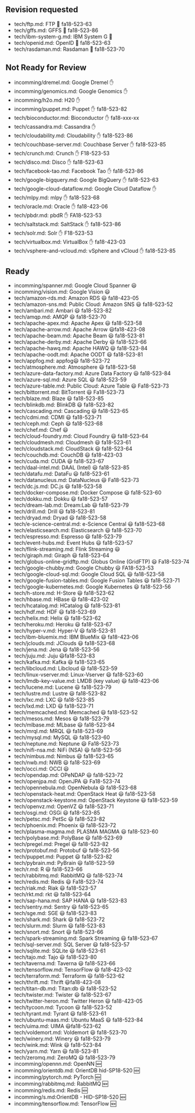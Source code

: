 
## Revision requested


* tech/ftp.md: FTP :wave: fa18-523-63
* tech/gffs.md: GFFS :wave: fa18-523-86
* tech/ibm-system-g.md: IBM System G :wave:
* tech/openid.md: OpenID :wave: fa18-523-63
* tech/rasdaman.md: Rasdaman :wave: fa18-523-70



## Not Ready for Review


* incomming/dremel.md: Google Dremel :hand:
* incomming/genomics.md: Google Genomics :hand:
* incomming/h2o.md: H20 :hand:
* incomming/puppet.md: Puppet :hand: fa18-523-82
* tech/bioconductor.md: Bioconductor :hand: fa18-xxx-xx
* tech/cassandra.md: Cassandra :hand:
* tech/cloudability.md: Cloudability :hand: fa18-523-86
* tech/couchbase-server.md: Couchbase Server :hand: fa18-523-85
* tech/crunch.md: Crunch :hand: F18-523-53
* tech/disco.md: Disco :hand: fa18-523-63
* tech/facebook-tao.md: Facebook Tao :hand: fa18-523-86
* tech/google-bigquery.md: Google BigQuery :hand: fa18-523-63
* tech/google-cloud-dataflow.md: Google Cloud Dataflow :hand: 
* tech/mlpy.md: mlpy :hand: fa18-523-68
* tech/oracle.md: Oracle :hand: fa18-423-06
* tech/pbdr.md: pbdR :hand: FA18-523-53
* tech/saltstack.md: SaltStack :hand: fa18-523-86
* tech/solr.md: Solr :hand: F18-523-53
* tech/virtualbox.md: VirtualBox :hand: fa18-423-03
* tech/vsphere-and-vcloud.md: vSphere and vCloud :hand: fa18-523-85



## Ready


* incomming/spanner.md: Google Cloud Spanner :smiley:
* incomming/vision.md: Google Vision :smiley:
* tech/amazon-rds.md: Amazon RDS :smiley: fa18-423-05
* tech/amazon-sns.md: Public Cloud: Amazon SNS :smiley: fa18-523-52
* tech/ambari.md: Ambari :smiley: fa18-523-82
* tech/amqp.md: AMQP :smiley: fa18-523-70
* tech/apache-apex.md: Apache Apex :smiley: fa18-523-58
* tech/apache-arrow.md: Apache Arrow :smiley:fa18-423-08
* tech/apache-beam.md: Apache Beam :smiley: fa18-523-81
* tech/apache-derby.md: Apache Derby   :smiley:   fa18-523-66
* tech/apache-hawq.md: Apache HAWQ :smiley: fa18-523-84
* tech/apache-oodt.md: Apache OODT :smiley: fa18-523-81
* tech/appfog.md: appfog:smiley: fa18-523-72
* tech/atmosphere.md: Atmosphere :smiley: fa18-523-58
* tech/azure-data-factory.md: Azure Data Factory :smiley: fa18-523-84
* tech/azure-sql.md: Azure SQL :smiley: fa18-523-59
* tech/azure-table.md: Public Cloud: Azure Table :smiley: Fa18-523-73
* tech/bittorrent.md: BitTorrent :smiley: Fa18-523-73
* tech/blaze.md: Blaze :smiley: fa18-523-85
* tech/blinkdb.md: BlinkDB :smiley: fa18-523-82
* tech/cascading.md: Cascading :smiley: fa18-523-65
* tech/cdmi.md: CDMI :smiley: fa18-523-71
* tech/ceph.md: Ceph :smiley: fa18-523-68
* tech/chef.md: Chef :smiley:
* tech/cloud-foundry.md: Cloud Foundry :smiley: fa18-523-64
* tech/cloudmesh.md: Cloudmesh :smiley: fa18-523-61
* tech/cloudstack.md: CloudStack :smiley: fa18-523-64
* tech/couchdb.md: CouchDB :smiley: fa18-423-03
* tech/cuda.md: CUDA :smiley: fa18-523-67
* tech/daal-intel.md: DAAL (Intel) :smiley: fa18-523-85
* tech/datafu.md: DataFu :smiley: fa18-523-61
* tech/datanucleus.md: DataNucleus :smiley: Fa18-523-73
* tech/dc.js.md: DC.js :smiley: fa18-523-58
* tech/docker-compose.md: Docker Compose :smiley: fa18-523-60
* tech/dokku.md: Dokku :smiley: fa18-523-57
* tech/dream-lab.md: Dream:Lab :smiley: fa18-523-79
* tech/drill.md: Drill :smiley: fa18-523-81
* tech/dryad.md: Dryad :smiley: fa18-523-58
* tech/e-science-central.md: e-Science Central :smiley: fa18-523-68
* tech/elasticsearch.md: Elasticsearch :smiley: fa18-523-70
* tech/espresso.md: Espresso :smiley: fa18-523-79
* tech/event-hubs.md: Event Hubs :smiley: fa18-523-57
* tech/flink-streaming.md: Flink Streaming :smiley:
* tech/giraph.md: Giraph :smiley: fa18-523-64
* tech/globus-online-gridftp.md: Globus Online (GridFTP) :smiley: Fa18-523-74
* tech/google-chubby.md: Google Chubby :smiley: FA18-523-53
* tech/google-cloud-sql.md: Google Cloud SQL :smiley: fa18-523-58
* tech/google-fusion-tables.md: Google Fusion Tables :smiley: fa18-523-71
* tech/google-kubernetes.md: Google Kubernetes :smiley: fa18-523-56
* tech/h-store.md: H-Store :smiley: fa18-523-62
* tech/hbase.md: HBase :smiley: fa18-423-02
* tech/hcatalog.md: HCatalog :smiley: fa18-523-81
* tech/hdf.md: HDF :smiley: fa18-523-69
* tech/helix.md: Helix :smiley: fa18-523-62
* tech/heroku.md: Heroku :smiley: fa18-523-67
* tech/hyper-v.md: Hyper-V :smiley: fa18-523-81
* tech/ibm-bluemix.md: IBM BlueMix :smiley: fa18-423-06
* tech/jclouds.md: JClouds :smiley: fa18-523-68
* tech/jena.md: Jena :smiley: fa18-523-56
* tech/juju.md: Juju :smiley:fa18-523-83
* tech/kafka.md: Kafka :smiley: fa18-523-65
* tech/libcloud.md: Libcloud :smiley: fa18-523-59
* tech/linux-vserver.md: Linux-Vserver :smiley: fa18-523-60
* tech/lmdb-key-value.md: LMDB (key value) :smiley: fa18-423-06
* tech/lucene.md: Lucene :smiley: fa18-523-79
* tech/lustre.md: Lustre :smiley: fa18-523-82
* tech/lxc.md: LXC :smiley: fa18-523-85
* tech/lxd.md: LXD :smiley: fa18-523-71
* tech/memcached.md: Memcached :smiley: fa18-523-52
* tech/mesos.md: Mesos :smiley: fa18-523-79
* tech/mlbase.md: MLbase :smiley: fa18-523-84
* tech/mrql.md: MRQL :smiley: fa18-523-69
* tech/mysql.md: MySQL :smiley: fa18-523-60
* tech/neptune.md: Neptune :smiley: Fa18-523-73
* tech/nifi-nsa.md: NiFi (NSA) :smiley: fa18-523-56
* tech/nimbus.md: Nimbus :smiley: fa18-523-65
* tech/nwb.md: NWB :smiley: fa18-523-69
* tech/occi.md: OCCI :smiley:
* tech/opendap.md: OPeNDAP :smiley: fa18-523-72
* tech/openjpa.md: OpenJPA :smiley: Fa18-523-74
* tech/opennebula.md: OpenNebula :smiley: fa18-523-68
* tech/openstack-heat.md: OpenStack Heat :smiley: fa18-523-58
* tech/openstack-keystone.md: OpenStack Keystone :smiley: fa18-523-59
* tech/openvz.md: OpenVZ :smiley: fa18-523-71
* tech/osgi.md: OSGi :smiley: fa18-523-85
* tech/petsc.md: PetSc :smiley: fa18-523-82
* tech/phoenix.md: Phoenix :smiley: fa18-523-72
* tech/plasma-magma.md: PLASMA MAGMA :smiley: fa18-523-60
* tech/polybase.md: PolyBase :smiley: fa18-523-69
* tech/pregel.md: Pregel :smiley: fa18-523-82
* tech/protobuf.md: Protobuf :smiley: fa18-523-56
* tech/puppet.md: Puppet :smiley: fa18-523-82
* tech/pybrain.md: PyBrain :smiley: fa18-523-59
* tech/r.md: R  :smiley: fa18-523-66
* tech/rabbitmq.md: RabbitMQ   :smiley: fa18-523-74
* tech/redis.md: Redis :smiley: Fa18-523-74
* tech/riak.md: Riak :smiley: fa18-523-57
* tech/rkt.md: rkt :smiley: fa18-523-64
* tech/sap-hana.md: SAP HANA :smiley: fa18-523-83
* tech/sentry.md: Sentry :smiley: fa18-523-65
* tech/sge.md: SGE :smiley: fa18-523-83
* tech/shark.md: Shark :smiley: fa18-523-72
* tech/slurm.md: Slurm :smiley: fa18-523-83
* tech/snort.md: Snort :smiley: fa18-523-66
* tech/spark-streaming.md: Spark Streaming :smiley: fa18-523-67
* tech/sql-server.md: SQL Server :smiley: fa18-523-57
* tech/sqlite.md: SQLite :smiley: fa18-523-61
* tech/tajo.md: Tajo :smiley: fa18-523-80
* tech/taverna.md: Taverna  :smiley:  fa18-523-66
* tech/tensorflow.md: TensorFlow :smiley: fa18-423-02
* tech/terraform.md: Terraform :smiley: fa18-523-62
* tech/thrift.md: Thrift :smiley:fa18-423-08
* tech/titan-db.md: Titan:db :smiley: fa18-523-52
* tech/twister.md: Twister :smiley: fa18-523-67
* tech/twitter-heron.md: Twitter Heron :smiley: fa18-423-05
* tech/tycoon.md: Tycoon :smiley: fa18-523-52
* tech/tyrant.md: Tyrant :smiley: fa18-523-61
* tech/ubuntu-maas.md: Ubuntu MaaS :smiley: fa18-523-84
* tech/uima.md: UIMA :smiley:fa18-523-62
* tech/voldemort.md: Voldemort :smiley: fa18-523-70
* tech/winery.md: Winery :smiley: fa18-523-79
* tech/wink.md: Wink :smiley: fa18-523-84
* tech/yarn.md: Yarn :smiley: fa18-523-81
* tech/zeromq.md: ZeroMQ :smiley: fa18-523-79
* incomming/opennn.md: OpenNN :new:
* incomming/orientdb.md: OrientDB hid-SP18-520 :new:
* incomming/pytorch.md: PyTorch :new:
* incomming/rabbitmq.md: RabbitMQ :new:
* incomming/redis.md: Redis :new:
* incomming/s.md:OrientDB  - HID-SP18-520 :new:
* incomming/tensorflow.md: TensorFlow :new:



